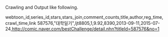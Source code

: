 Crawling and Output like following.

webtoon_id,series_id,stars,stars_join,comment_counts,title,author,reg_time,crawl_time,link
587576,"대학일기",ljt8805,1,9.92,8390,2013-09-11,2015-07-24,http://comic.naver.com/bestChallenge/detail.nhn?titleId=587576&no=1
